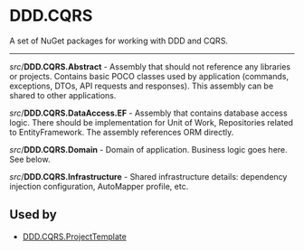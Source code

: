# DDD.CQRS

A set of NuGet packages for working with DDD and CQRS.

---

*src*/**DDD.CQRS.Abstract** - Assembly that should not reference any libraries or projects. Contains basic POCO classes used by application (commands, exceptions, DTOs, API requests and responses). This assembly can be shared to other applications.

*src*/**DDD.CQRS.DataAccess.EF** - Assembly that contains database access logic. There should be implementation for Unit of Work, Repositories related to EntityFramework. The assembly references ORM directly.

*src*/**DDD.CQRS.Domain** - Domain of application. Business logic goes here. See below.

*src*/**DDD.CQRS.Infrastructure** - Shared infrastructure details: dependency injection configuration, AutoMapper profile, etc.


## Used by

- [DDD.CQRS.ProjectTemplate](https://github.com/my-repositories/DDD.CQRS.ProjectTemplate)
